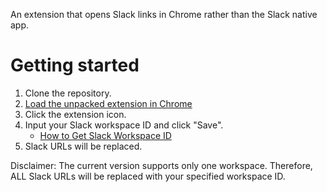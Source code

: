 An extension that opens Slack links in Chrome rather than the Slack native app.

# Getting started

1. Clone the repository.
1. [Load the unpacked extension in Chrome](https://developer.chrome.com/docs/extensions/mv3/getstarted/development-basics/#load-unpacked)
1. Click the extension icon.
1. Input your Slack workspace ID and click "Save".
    - [How to Get Slack Workspace ID](https://docs.louply.io/how-tos/how_to_get_slack_workspace_id/)
1. Slack URLs will be replaced.

Disclaimer: The current version supports only one workspace. Therefore, ALL Slack URLs will be replaced with your specified workspace ID.
